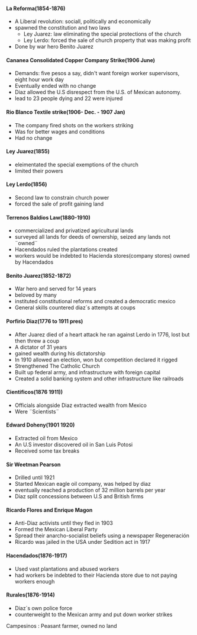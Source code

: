 #### La Reforma(1854-1876)
 - A Liberal revolution: sociall, politically and economically
 - spawned the constitution and two laws
	 - Ley Juarez: law eliminating the special protections of the church
	 - Ley Lerdo: forced the sale of church property that was making profit
 -  Done by war hero Benito Juarez

#### Cananea Consolidated Copper Company Strike(1906 June)
 - Demands: five pesos a say, didn't want foreign worker supervisors, eight hour work day
 - Eventually ended with no change
 - Diaz allowed the U.S disrespect from the U.S. of Mexican autonomy.
 - lead to 23 people dying and 22 were injured

#### Rio Blanco Textile strike(1906- Dec. - 1907 Jan)
 - The company fired shots on the workers striking
 - Was for better wages and conditions
 - Had no change

#### Ley Juarez(1855)
 - eleimentated the special exemptions of the church
 - limited their powers

#### Ley Lerdo(1856)
 - Second law to constrain church power
 - forced the sale of profit gaining land

#### Terrenos Baldios Law(1880-1910)
 - commercialized and privatized agricultural lands
 - surveyed all lands for deeds of ownership, seized any lands not  ¨owned¨
 - Hacendados ruled the plantations created
 - workers would be indebted to Hacienda stores(company stores) owned by Hacendados

#### Benito Juarez(1852-1872)
 - War hero and served for 14 years
 - beloved by many
 - instituted constitutional reforms and created a democratic mexico
 - General skills countered diaz´s attempts at coups

#### Porfirio Diaz(1776 to 1911 pres)
 - After Juarez died of a heart attack he ran against Lerdo in 1776, lost but then threw a coup
 - A dictator of 31 years
 - gained wealth during his dictatorship
 - In 1910 allowed an election, won but competition declared it rigged
 - Strengthened The Catholic Church
 - Built up federal army, and infrastructure with foreign capital
 - Created a solid banking system and other infrastructure like railroads

#### Cientificos(1876 1911))
 - Officials alongside Diaz extracted wealth from Mexico
 - Were ¨Scientists¨

#### Edward Doheny(1901 1920)
 - Extracted oil from Mexico
 - An U.S investor discovered oil in San Luis Potosi
 - Received some tax breaks

#### Sir Weetman Pearson
 - Drilled until 1921
 - Started Mexican eagle oil company, was helped by diaz
 - eventually reached a production of 32 million barrels per year
 - Diaz split concessions between U.S and British firms

#### Ricardo Flores and Enrique Magon
 - Anti-Diaz activists until they fled in 1903
 - Formed the Mexican Liberal Party
 - Spread their anarcho-socialist beliefs using a newspaper Regeneración
 - Ricardo was jailed in the USA under Sedition act in 1917

#### Hacendados(1876-1917)
 - Used vast plantations and abused workers
 - had workers be indebted to their Hacienda store due to not paying workers enough

#### Rurales(1876-1914)
 - Diaz´s own police force
 - counterweight to the Mexican army and put down worker strikes

Campesinos
 : Peasant farmer, owned no land


 
<!--stackedit_data:
eyJoaXN0b3J5IjpbMzczODg0NTU2LDQzNjAyODU0OCwtODc0MD
QxNjk2LDk4OTE3MjkyLDQ5NzIxNTc4OCwtNDU0OTQ0MzI2LDEw
NzkzMDA0MTUsNjMxMTA1OTczLC0yMDg4NzQ2NjEyXX0=
-->
